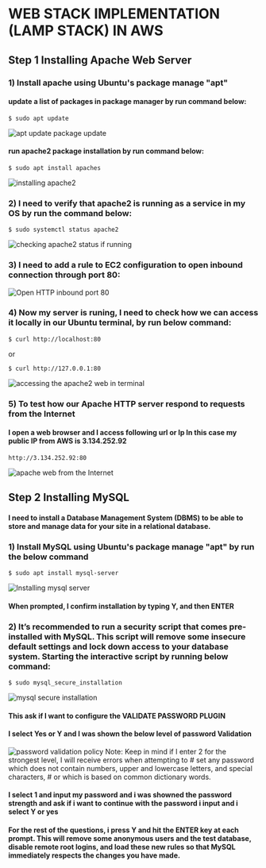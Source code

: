 # WEB STACK IMPLEMENTATION (LAMP STACK) IN AWS
## Step 1 Installing Apache Web Server 
### 1) Install apache using Ubuntu's package manage "apt"
#### update a list of packages in package manager by run command below: 
    $ sudo apt update
   
   ![apt update package update](https://user-images.githubusercontent.com/19293380/120109683-5c094800-c162-11eb-9267-9502846c7c6e.jpg)
####  run apache2 package installation by run command below:
    $ sudo apt install apaches 
   
   ![installing apache2](https://user-images.githubusercontent.com/19293380/120109710-7e02ca80-c162-11eb-936b-e7fd08e59e8c.jpg)

### 2) I need to verify that apache2 is running as a service in my OS by run the command below:
    $ sudo systemctl status apache2

![checking apache2 status if running](https://user-images.githubusercontent.com/19293380/120109925-6bd55c00-c163-11eb-8f56-11cbe3bfffba.jpg)
### 3)  I need to add a rule to EC2 configuration to open inbound connection through port 80:

![Open HTTP inbound port 80](https://user-images.githubusercontent.com/19293380/120109959-96bfb000-c163-11eb-8df4-e3cc06c701a2.jpg)

### 4) Now my server is runing, I need to check how we can access it locally in our Ubuntu terminal, by run below command:
    $ curl http://localhost:80
    
   or 
   
    $ curl http://127.0.0.1:80

   ![accessing the apache2 web in terminal](https://user-images.githubusercontent.com/19293380/120110217-80662400-c164-11eb-8d8b-1898e8803ac5.jpg)
### 5) To test how our Apache HTTP server respond to requests from the Internet
####   I open a web browser and I access following url or Ip In this case my public IP from AWS is                3.134.252.92
    http://3.134.252.92:80
    
![apache web from the Internet](https://user-images.githubusercontent.com/19293380/120110580-e69f7680-c165-11eb-84a6-b468faa1fa51.jpg)
##  Step 2  Installing MySQL
####  I need to install a Database Management System (DBMS) to be able to store and manage data for your site in a relational database.
### 1) Install MySQL using Ubuntu's package manage "apt" by run the below command
    $ sudo apt install mysql-server
    
![Installing mysql server](https://user-images.githubusercontent.com/19293380/120110773-e2278d80-c166-11eb-8dbc-596d76ce783c.jpg)
####  When prompted,  I confirm installation by typing Y, and then ENTER
### 2) It’s recommended to run a security script that comes pre-installed with MySQL. This script will remove some insecure default settings and lock down access to your database system. Starting the interactive script by running below command:  
    $ sudo mysql_secure_installation
 ![mysql secure installation](https://user-images.githubusercontent.com/19293380/120111047-31ba8900-c168-11eb-9707-6b4a1e73610a.jpg)
 #### This ask if I want to configure the VALIDATE PASSWORD PLUGIN
 #### I select Yes or Y and I was shown the below level of password Validation
 ![password validation policy](https://user-images.githubusercontent.com/19293380/120111092-721a0700-c168-11eb-952b-c1dcb875683c.jpg)
Note: Keep in mind if I enter 2 for the strongest level, I  will receive errors when attempting to # set any password which does not contain numbers, upper and lowercase letters, and special characters, # or which is based on common dictionary words.
#### I select 1 and input my password and i was showned the password strength and ask if i want to continue with the password i input and i select Y or yes
#### For the rest of the questions,  i press Y and hit the ENTER key at each prompt. This will remove some anonymous users and the test database, disable remote root logins, and load these new rules so that MySQL immediately respects the changes you have made. 

 

    
    
    

